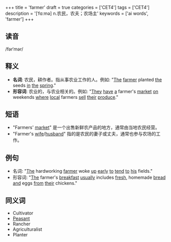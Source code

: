 +++
title = 'farmer'
draft = true
categories = ['CET4']
tags = ['CET4']
description = '[ˈfɑːmə] n.农民，农夫；农场主'
keywords = ['ai words', 'farmer']
+++

## 读音
/fərˈmər/

## 释义
- **名词**: 农民，耕作者。指从事农业工作的人。例如: "[The](/post/the/) [farmer](/post/farmer/) planted [the](/post/the/) seeds [in](/post/in/) [the](/post/the/) [spring](/post/spring/)."
- **形容词**: 农业的，与农业相关的。例如: "[They](/post/they/) [have](/post/have/) [a](/post/a/) farmer's [market](/post/market/) [on](/post/on/) weekends [where](/post/where/) [local](/post/local/) farmers [sell](/post/sell/) [their](/post/their/) [produce](/post/produce/)."

## 短语
- "Farmers' [market](/post/market/)" 是一个出售新鲜农产品的地方，通常由当地农民经营。
- "Farmer's [wife](/post/wife/)/[husband](/post/husband/)" 指的是农民的妻子或丈夫，通常也参与农场的工作。

## 例句
- 名词: "[The](/post/the/) hardworking [farmer](/post/farmer/) woke [up](/post/up/) [early](/post/early/) [to](/post/to/) [tend](/post/tend/) [to](/post/to/) [his](/post/his/) fields."
- 形容词: "[The](/post/the/) farmer's [breakfast](/post/breakfast/) [usually](/post/usually/) includes [fresh](/post/fresh/), homemade [bread](/post/bread/) [and](/post/and/) eggs [from](/post/from/) [their](/post/their/) chickens."

## 同义词
- Cultivator
- [Peasant](/post/peasant/)
- Rancher
- Agriculturalist
- Planter
